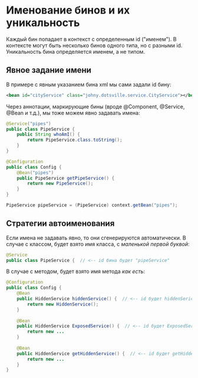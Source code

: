 # Именование бинов и их уникальность

Каждый бин попадает в контекст с определенным id ("именем"). В контексте могут быть несколько бинов одного типа, но с разными id. Уникальность бина определяется именем, а не типом.

## Явное задание имени

В примере с явным указанием бина xml мы сами задали id бину:

```xml
<bean id="cityService" class="johny.dotsville.service.CityService"></bean>
```

Через аннотации, маркирующие бины (вроде @Component, @Service, @Bean и т.д.), мы тоже можем явно задавать имена:

```java
@Service("pipes")
public class PipeService {
    public String whoAmI() {
        return PipeService.class.toString();
    }
}
```

```java
@Configuration
public class Config {
    @Bean("pipes")
    public PipeService getPipeService() {
        return new PipeService();
    }
}
```

```java
PipeService pipeService = (PipeService) context.getBean("pipes");
```

## Стратегии автоименования

Если имена не задавать явно, то они сгенерируются автоматически. В случае с классом, будет взято имя класса, с *маленькой первой буквой*:

```java
@Service
public class PipeService {  // <-- id бина будет "pipeService"
```

В случае с методом, будет взято имя метода *как есть*:

```java
@Configuration
public class Config {
    @Bean
    public HiddenService hiddenService() {  // <-- id будет hiddenSerice
        return new HiddenService();
    }
    
    @Bean
    public HiddenService ExposedService() {  // <-- id будет ExposedService, с Большой буквы
        return new ...
    }
    
    @Bean
    public HiddenService getHiddenService() {  // <-- id будет getHiddenService
        return new ...
    }
}
```



